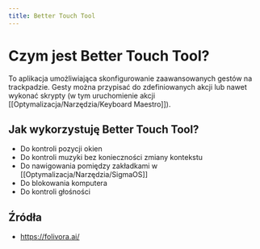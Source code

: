 ```yaml
---
title: Better Touch Tool
---
```


# Czym jest Better Touch Tool?
To aplikacja umożliwiająca skonfigurowanie zaawansowanych gestów na trackpadzie. Gesty można przypisać do zdefiniowanych akcji lub nawet wykonać skrypty (w tym uruchomienie akcji [[Optymalizacja/Narzędzia/Keyboard Maestro]]).

## Jak wykorzystuję Better Touch Tool?
- Do kontroli pozycji okien
- Do kontroli muzyki bez konieczności zmiany kontekstu
- Do nawigowania pomiędzy zakładkami w [[Optymalizacja/Narzędzia/SigmaOS]]
- Do blokowania komputera
- Do kontroli głośności

## Źródła
- https://folivora.ai/